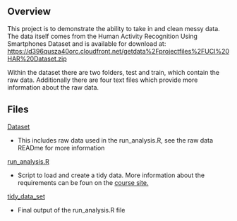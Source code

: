 ## Overview

This project is to demonstrate the ability to take in and clean messy data. The data itself comes from the Human Activity Recognition Using Smartphones Dataset and is available for download at: https://d396qusza40orc.cloudfront.net/getdata%2Fprojectfiles%2FUCI%20HAR%20Dataset.zip

Within the dataset there are two folders, test and train, which contain the raw data. Additionally there are four text files which provide more information about the raw data.

## Files

[Dataset](https://github.com/marthur3/Getting-and-Cleaning-Data/tree/master/Week%204/data/UCI%20HAR%20Dataset)
* This includes raw data used in the run_analysis.R, see the raw data READme for more information

[run_analysis.R](https://github.com/marthur3/Getting-and-Cleaning-Data/blob/master/Week%204/run_analysis.R)
* Script to load and create a tidy data. More information about the requirements can be foun on the [course site.](https://www.coursera.org/learn/data-cleaning/peer/FIZtT/getting-and-cleaning-data-course-project)

[tidy_data_set](https://github.com/marthur3/Getting-and-Cleaning-Data/blob/master/Week%204/tidy_data_set.txt)
* Final output of the run_analysis.R file
